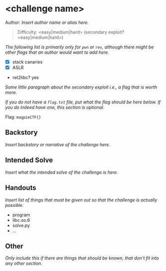 # \<challenge name>

Author: *Insert author name or alias here.*

>Difficulty: \<easy|medium|hard> (secondary exploit? \<easy|medium|hard>)

*The following list is primarily only for `pwn` or `rev`, although there might be other flags that an author would want to add here.*

- [x] stack canaries
- [x] ASLR
- ret2libc? yes

*Some little paragraph about the secondary exploit i.e., a flag that is worth more.*

*If you do not have a `flag.txt` file, put what the flag should be here below. If you do indeed have one, this section is optional.*

Flag: `magpieCTF{}`

## Backstory

*Insert backstory or narrative of the challenge here.*

## Intended Solve

*Insert what the intended solve of the challenge is here.*

## Handouts

*Insert list of things that must be given out so that the challenge is actually possible.*

- program
- libc.so.6
- solve.py
- ...

## Other

*Only include this if there are things that should be known, that don't fit into any other section.*
